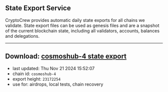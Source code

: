## State Export Service
CryptoCrew provides automatic daily state exports for all chains we validate. State export files can be used as genesis files and are a snapshot of the current blockchain state, including all validators, accounts, balances and delegations.

---
**Download: [cosmoshub-4 state export](https://dl-eu2.ccvalidators.com/SERVICE/cosmoshub/cosmoshub-4_export_23172254.json)**
---

- last updated: Thu Nov 21 2024 15:52:07
- chain id: `cosmoshub-4`
- export height: `23172254`
- use for: airdrops, local tests, chain recovery
